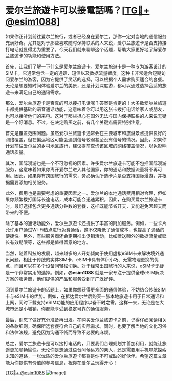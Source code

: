 # 爱尔兰旅遊卡可以接電話嗎？[[TG💪+ @esim1088](https://t.me/s/esim1088)]

如果你正计划前往爱尔兰旅行，或者已经身在爱尔兰，那你一定对当地的通信服务充满好奇。尤其是对于那些喜欢随时保持联系的人来说，爱尔兰旅遊卡是否支持接打电话就显得尤为重要了。今天我们就来聊聊这个话题，帮助大家更好地了解爱尔兰旅遊卡的功能和使用方法。

首先，让我们了解一下什么是爱尔兰旅遊卡。爱尔兰旅遊卡是一种专为游客设计的SIM卡，它通常包含一定的通话、短信以及数据流量额度。这种卡非常适合短期访问爱尔兰的游客，因为它提供了灵活的选择，可以根据个人需求购买适合的套餐。无论是想要短时间体验爱尔兰的美景，还是计划深度游，都可以通过选择合适的旅遊卡来满足自己的通讯需求。

那么，爱尔兰旅遊卡是否真的可以接打电话呢？答案是肯定的！大多数爱尔兰旅遊卡都提供基础的语音通话功能，这意味着你可以用这张卡拨打电话给家人或朋友，也可以接听他们的来电。这对于那些担心在国外无法与国内保持联系的人来说无疑是一个好消息。不过，在决定购买之前，有几个关键点需要特别注意。

首先是覆盖范围问题。虽然爱尔兰旅遊卡通常会在主要城市和旅游景点提供良好的网络覆盖，但在偏远地区可能会遇到信号较弱甚至没有信号的情况。因此，如果你计划前往爱尔兰的乡村地区旅行，建议提前查询该区域的网络覆盖情况，以免影响通话质量。

其次，国际漫游也是一个不可忽视的因素。许多爱尔兰旅遊卡可能不包括国际漫游服务，这意味着如果你离开爱尔兰进入其他国家，你的通话和数据流量将不再可用。因此，如果你有跨国旅行的需求，务必确认所选卡片是否支持国际漫游，并根据需要添加相关服务。

此外，费用也是需要考虑的重要因素之一。爱尔兰的本地通话费用相对合理，但如果你频繁拨打国际长途电话，成本可能会迅速累积。因此，在购买爱尔兰旅遊卡时，最好选择包含更多通话分钟数的套餐，这样既能节省开支，又能避免因超支而带来的不便。

除了基本的通话功能外，爱尔兰旅遊卡还提供了丰富的附加服务。例如，一些卡片允许用户通过Wi-Fi热点进行免费通话，这不仅降低了通信成本，也提高了通话的便捷性。另外，有些服务商还会定期推出促销活动，比如赠送额外的数据流量或延长有效期限等，这些都是值得留意的地方。

当然，随着科技的发展，越来越多的人开始倾向于使用虚拟eSIM卡来解决境外通讯问题。相比于传统的实体SIM卡，eSIM卡具有体积小巧、无需物理更换的优点，而且可以在多个设备间轻松切换。对于经常出国旅行的人来说，eSIM卡无疑是一个非常实用的选择。例如，**@esim1088** 就是一家专注于提供全球eSIM解决方案的服务商，他们提供的产品和服务受到了广泛好评。

回到爱尔兰旅遊卡的话题上，如果你想获得更全面的通信体验，不妨结合传统SIM卡与eSIM卡的优势。例如，在抵达爱尔兰后购买一张本地旅遊卡用于日常通话和上网，同时下载支持eSIM功能的应用程序以备不时之需。这样一来，无论是在大城市还是小城镇，你都能享受到稳定可靠的通信服务。

最后，别忘了做好充分准备再出发。在购买爱尔兰旅遊卡之前，记得仔细阅读相关的条款细则，确保所选套餐符合自己的实际需求。同时，也要了解当地的文化习俗和法律法规，避免因为沟通不畅而导致不必要的麻烦。

总之，爱尔兰旅遊卡是可以接打电话的，只要我们合理规划并善加利用，就能让旅途更加顺畅愉快。无论你是想通过语音问候远方的亲人，还是需要用手机导航探索未知的道路，一张优质的爱尔兰旅遊卡都将是你不可或缺的好伙伴。希望这篇文章能为你提供有价值的参考信息，祝你在爱尔兰玩得开心！

[[TG💪+ @esim1088](https://t.me/s/esim1088) ![Image](https://i.postimg.cc/4NQfJmqS/Snipaste-2025-05-13-00-14-12.png)]